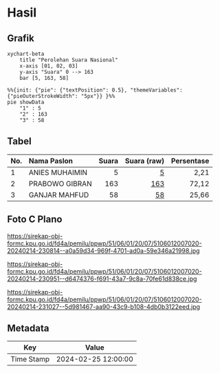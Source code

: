 # Hasil

## Grafik

```mermaid
xychart-beta
    title "Perolehan Suara Nasional"
    x-axis [01, 02, 03]
    y-axis "Suara" 0 --> 163
    bar [5, 163, 58]
```

```mermaid
%%{init: {"pie": {"textPosition": 0.5}, "themeVariables": {"pieOuterStrokeWidth": "5px"}} }%%
pie showData
    "1" : 5
    "2" : 163
    "3" : 58
```

## Tabel

| No. | Nama Paslon    | Suara | Suara (raw) | Persentase |
|:--- |:-------------- | -----:| -----------:| ----------:|
| 1   | ANIES MUHAIMIN | 5     | [5][p-1]    | 2,21       |
| 2   | PRABOWO GIBRAN | 163   | [163][p-2]  | 72,12      |
| 3   | GANJAR MAHFUD  | 58    | [58][p-3]   | 25,66      |


[p-1]: https://github.com/gigit-pemilu/pemilu-2024/blob/main/pilpres/hitung-suara/sub/51-bali/sub/06-bangli/sub/01-susut/sub/2007-tiga/sub/020-tps/sub/paslon-1.txt
[p-2]: https://github.com/gigit-pemilu/pemilu-2024/blob/main/pilpres/hitung-suara/sub/51-bali/sub/06-bangli/sub/01-susut/sub/2007-tiga/sub/020-tps/sub/paslon-2.txt
[p-3]: https://github.com/gigit-pemilu/pemilu-2024/blob/main/pilpres/hitung-suara/sub/51-bali/sub/06-bangli/sub/01-susut/sub/2007-tiga/sub/020-tps/sub/paslon-3.txt

## Foto C Plano

https://sirekap-obj-formc.kpu.go.id/fd4a/pemilu/ppwp/51/06/01/20/07/5106012007020-20240214-230814--a0a59d34-969f-4701-ad0a-59e346a21998.jpg

https://sirekap-obj-formc.kpu.go.id/fd4a/pemilu/ppwp/51/06/01/20/07/5106012007020-20240214-230951--d6474376-f691-43a7-9c8a-70fe61d838ce.jpg

https://sirekap-obj-formc.kpu.go.id/fd4a/pemilu/ppwp/51/06/01/20/07/5106012007020-20240214-231027--5d981467-aa90-43c9-b108-4db0b3122eed.jpg


## Metadata

| Key        | Value               |
| ---------- | ------------------- |
| Time Stamp | 2024-02-25 12:00:00 |



